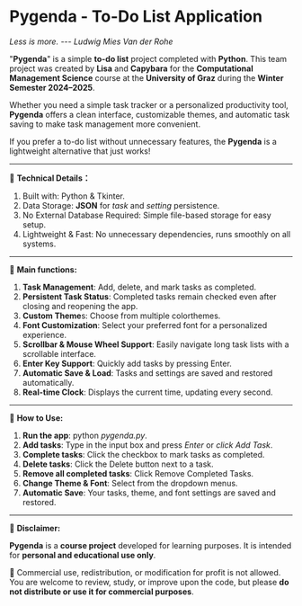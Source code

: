 # Pygenda - To-Do List Application

*Less is more. --- Ludwig Mies Van der Rohe*

"**Pygenda**" is a simple **to-do list** project completed with **Python**. This team project was created by **Lisa** and **Capybara** for the **Computational Management Science** course at the **University of Graz** during the **Winter Semester 2024–2025**.

Whether you need a simple task tracker or a personalized productivity tool, **Pygenda** offers a clean interface, customizable themes, and automatic task saving to make task management more convenient.

If you prefer a to-do list without unnecessary features, the **Pygenda** is a lightweight alternative that just works!

***
🔧 **Technical Details：**
1. Built with: Python & Tkinter.
2. Data Storage: **JSON** for *task* and *setting* persistence.
3. No External Database Required: Simple file-based storage for easy setup.
4. Lightweight & Fast: No unnecessary dependencies, runs smoothly on all systems.
***
📑 **Main functions:**
1. **Task Management**: Add, delete, and mark tasks as completed.
2. **Persistent Task Status**: Completed tasks remain checked even after closing and reopening the app.
3. **Custom Theme**s: Choose from multiple colorthemes.
4. **Font Customization**: Select your preferred font for a personalized experience.
5. **Scrollbar & Mouse Wheel Support**: Easily navigate long task lists with a scrollable interface.
6. **Enter Key Support**: Quickly add tasks by pressing Enter.
7. **Automatic Save & Load**: Tasks and settings are saved and restored automatically.
8. **Real-time Clock**: Displays the current time, updating every second.
***
📖 **How to Use:**
1. **Run the app**: python *pygenda.py*.
2. **Add tasks**: Type in the input box and press *Enter* or *click Add Task*.
3. **Complete tasks**: Click the checkbox to mark tasks as completed.
4. **Delete tasks**: Click the Delete button next to a task.
5. **Remove all completed tasks**: Click Remove Completed Tasks.
6. **Change Theme & Font**: Select from the dropdown menus.
7. **Automatic Save**: Your tasks, theme, and font settings are saved and restored.
***
🎤 **Disclaimer:**  

  **Pygenda** is a **course project** developed for learning purposes. It is intended for **personal and educational use only**.  
  
  🚫 Commercial use, redistribution, or modification for profit is not allowed. You are welcome to review, study, or improve upon the code, but please **do not distribute or use it for commercial purposes**.
